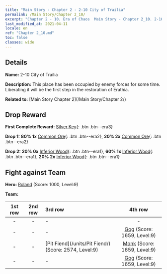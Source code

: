 ```yaml
---
title: "Main Story - Chapter 2 - 2-10 City of Trailia"
permalink: /Main Story/Chapter 2_10/
excerpt: "Chapter 2 - 10. Era of Chaos  Main Story - Chapter 2_10. 2-10 City of Trailia"
last_modified_at: 2021-04-11
locale: en
ref: "Chapter 2_10.md"
toc: false
classes: wide
---
```


## Details

 **Name:** 2-10 City of Trailia

 **Description:** This place has been occupied by enemy forces for some time. Liberating it will be the first step in the restoration of Erathia.

 **Related to:** [Main Story Chapter 2](/Main Story/Chapter 2/)

## Drop Reward

 **First Complete Reward:** [Silver Key](/Items/con_693/){: .btn .btn--era3}

 **Drop 1:** **80% 1x** [Common Ore](/Items/mat_6/){: .btn .btn--era2}, **20% 2x** [Common Ore](/Items/mat_6/){: .btn .btn--era2}

 **Drop 2:** **20% 0x** [Inferior Wood](/Items/mat_1/){: .btn .btn--era1}, **60% 1x** [Inferior Wood](/Items/mat_1/){: .btn .btn--era1}, **20% 2x** [Inferior Wood](/Items/mat_1/){: .btn .btn--era1}


## Fight against Team
 **Hero:** [Roland](/heroes/Roland/) (Score: 1000, Level:9)

 **Team:**


  | 1st row | 2nd row | 3rd row | 4th row |
  |:----:|:----:|:----|:----:|
  | - | - | - | - |
  | - | - | - | [Gog](/units/Gog/) (Score: 1659, Level:9)  |
  | - | - | [Pit Fiend](/units/Pit Fiend/) (Score: 2574, Level:9)  | [Monk](/units/Monk/) (Score: 1659, Level:9)  |
  | - | - | - | [Gog](/units/Gog/) (Score: 1659, Level:9)  |


